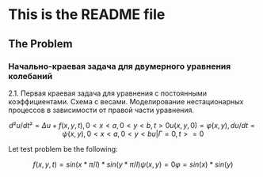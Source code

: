 # This is the README file

## The Problem
### Начально-краевая задача для  двумерного уравнения колебаний

2.1. Первая краевая задача для уравнения с постоянными коэффициентами. Схема с весами. Моделирование нестационарных процессов в зависимости от правой части уравнения.
```math
d²u / dt² = Δu + f(x, y, t), 0 < x < a, 0 < y < b, t > 0
u(x, y, 0) = φ(x, y), du/dt = ψ(x, y), 0 < x < a, 0 < y < b
u|Г = 0, t >= 0
```

Let test problem be the following:
```math
f(x, y, t) = sin(x * π / l)*sin(y * π / l)
ψ(x, y) = 0
φ = sin(x)*sin(y)
```
